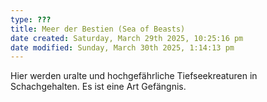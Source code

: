 ```yaml
---
type: ???
title: Meer der Bestien (Sea of Beasts)
date created: Saturday, March 29th 2025, 10:25:16 pm
date modified: Sunday, March 30th 2025, 1:14:13 pm
---
```


Hier werden uralte und hochgefährliche Tiefseekreaturen in Schachgehalten. Es ist eine Art Gefängnis.

